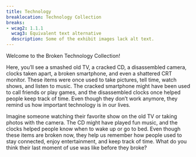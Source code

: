```yaml
---
title: Technology
breaklocation: Technology Collection
breaks:
- wcag2: 1.1.1
  wcag3: Equivalent text alternative
  description: Some of the exhibit images lack alt text.
---
```


<p class="h4">Welcome to the Broken Technology Collection!</p>

Here, you’ll see a smashed old TV, a cracked CD, a disassembled camera, clocks taken apart, a broken smartphone, and even a shattered CRT monitor. These items were once used to take pictures, tell time, watch shows, and listen to music. The cracked smartphone might have been used to call friends or play games, and the disassembled clocks once helped people keep track of time. Even though they don’t work anymore, they remind us how important technology is in our lives.

Imagine someone watching their favorite show on the old TV or taking photos with the camera. The CD might have played fun music, and the clocks helped people know when to wake up or go to bed. Even though these items are broken now, they help us remember how people used to stay connected, enjoy entertainment, and keep track of time. What do you think their last moment of use was like before they broke?
